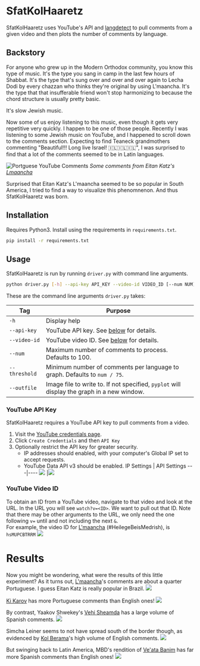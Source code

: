# SfatKolHaaretz

SfatKolHaaretz uses YouTube's API and [langdetect](https://pypi.org/project/langdetect/) to pull comments from a given video and then plots the number of comments by language.

## Backstory

For anyone who grew up in the Modern Orthodox community, you know this type of music. It's the type you sang in camp in the last few hours of Shabbat. It's the type that's sung over and over and over again to Lecha Dodi by every chazzan who thinks they're original by using L'maancha. It's the type that that insufferable friend won't stop harmonizing to because the chord structure is usually pretty basic.

It's slow Jewish music.

Now some of us enjoy listening to this music, even though it gets very repetitive very quickly. I happen to be one of those people. Recently I was listening to some Jewish music on YouTube, and I happened to scroll down to the comments section. Expecting to find Teaneck grandmothers commenting "Beautiful!!! Long live Israel! 🇮🇱🇮🇱🇮🇱", I was surprised to find that a lot of the comments seemed to be in Latin languages.

![Portguese YouTube Comments](images/comments.png)
_Some comments from Eitan Katz's [Lmaancha](https://www.youtube.com/watch?v=c08WY2MNCH8)_

Surprised that Eitan Katz's L'maancha seemed to be so popular in South America, I tried to find a way to visualize this phenomnenon. And thus SfatKolHaaretz was born.

## Installation

Requires Python3. Install using the requirements in `requirements.txt`.

```bash
pip install -r requirements.txt
```

## Usage

SfatKolHaaretz is run by running `driver.py` with command line arguments.

```bash
python driver.py [-h] --api-key API_KEY --video-id VIDEO_ID [--num NUM] [--threshold THRESHOLD] [--outfile OUTFILE]
```

These are the command line arguments `driver.py` takes:

| Tag           | Purpose                                                                                    |
| ------------- | ------------------------------------------------------------------------------------------ |
| `-h`          | Display help                                                                               |
| `--api-key`   | YouTube API key. See [below](#youtube-api-key) for details.                                |
| `--video-id`  | YouTube video ID. See [below](#youtube-video-id) for details.                              |
| `--num`       | Maximum number of comments to process. Defaults to 100.                                    |
| `--threshold` | Minimum number of comments per language to graph. Defaults to `num / 75`.                  |
| `--outfile`   | Image file to write to. If not specified, `pyplot` will display the graph in a new window. |

### YouTube API Key

SfatKolHaaretz requires a YouTube API key to pull comments from a video.

1.  Visit the [YouTube credentials page](https://developers.google.com/youtube/registering_an_application).
2.  Click `Create Credentials` and then `API Key`
3.  Optionally restrict the API key for greater security.
    - IP addresses should enabled, with your computer's Global IP set to accept requests.
    - YouTube Data API v3 should be enabled.
      IP Settings | API Settings
      ---|----
      ![](images/ip.png) |![](images/api.png)

### YouTube Video ID

To obtain an ID from a YouTube video, navigate to that video and look at the URL. In the URL you will see `watch?v=<ID>`. We want to pull out that ID. Note that there may be other arguments to the URL, we only need the one following `v=` until and not including the next `&`.  
For example, the video ID for [L'maancha](https://www.youtube.com/watch?v=hsMUPCBTRRM) (#HeilegeBeisMedrish), is `hsMUPCBTRRM`
![](images/vid.png)

# Results

Now you might be wondering, what were the results of this little experiment?
As it turns out, [L'maancha](https://www.youtube.com/watch?v=hsMUPCBTRRM)'s comments are about a quarter Portuguese. I guess Eitan Katz is really popular in Brazil.
![](images/data/lmaancha.png)

[Ki Karov](https://www.youtube.com/watch?v=Xh8J2YQUb_E) has more Portuguese comments than English ones!
![](images/data/ki_karov.png)

By contrast, Yaakov Shwekey's [Vehi Sheamda](https://www.youtube.com/watch?v=qnnKFpiP1hs) has a large volume of Spanish comments.
![](images/data/vehi_sheamda.png)

Simcha Leiner seems to not have spread south of the border though, as evidenced by [Kol Berama](https://www.youtube.com/watch?v=Ri4-YtnNdII)'s high volume of English comments.
![](images/data/kol_berama.png)

But swinging back to Latin America, MBD's rendition of [Ve'ata Banim](https://www.youtube.com/watch?v=nCbTQZNWpns) has far more Spanish comments than English ones!
![](images/data/veata_banim.png)
